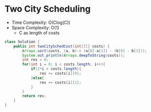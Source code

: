 # Two City Scheduling

- Time Complexity: O(Clog(C))
- Space Complexity: O(1)
  - C as length of costs

```java
class Solution {
    public int twoCitySchedCost(int[][] costs) {
        Arrays.sort(costs, (a, b)-> (a[0]-a[1]) - (b[0] - b[1]));
        System.out.println(Arrays.deepToString(costs));
        int res = 0;
        for(int i = 0; i < costs.length; i++){
            if(2*i < costs.length){
                res += costs[i][0];
            }else{
                res += costs[i][1];
            }
        }
        return res;
    }
}
```
